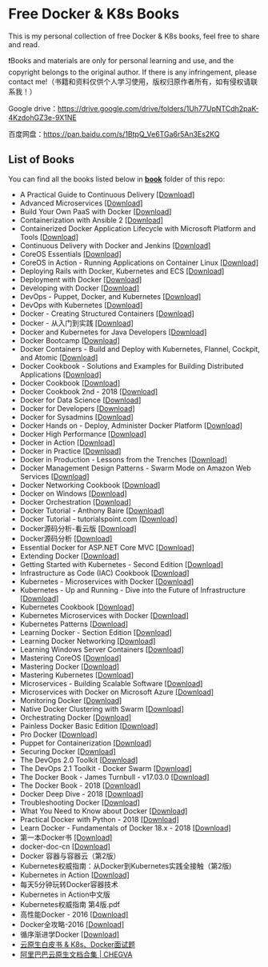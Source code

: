 # Free Docker & K8s Books

This is my personal collection of free Docker & K8s books, feel free to share and read.

❗Books and materials are only for personal learning and use, and the copyright belongs to the original author. If there is any infringement, please contact me!（书籍和资料仅供个人学习使用，版权归原作者所有，如有侵权请联系我！）

Google drive：https://drive.google.com/drive/folders/1Uh77UpNTCdh2paK-4KzdohGZ3e-9X1NE

百度网盘：https://pan.baidu.com/s/1BtpQ_Ve6TGa6r5An3Es2KQ

## List of Books

You can find all the books listed below in [**book**](/book) folder of this repo:

* A Practical Guide to Continuous Delivery [[Download]](/book/A%20Practical%20Guide%20to%20Continuous%20Delivery.epub)
* Advanced Microservices [[Download]](/book/Advanced%20Microservices.pdf)
* Build Your Own PaaS with Docker [[Download]](/book/Build%20Your%20Own%20PaaS%20with%20Docker.pdf)
* Containerization with Ansible 2 [[Download]](/book/Containerization%20with%20Ansible%202.epub)
* Containerized Docker Application Lifecycle with Microsoft Platform and Tools [[Download]](/book/Containerized%20Docker%20Application%20Lifecycle%20with%20Microsoft%20Platform%20and%20Tools.pdf)
* Continuous Delivery with Docker and Jenkins [[Download]](/book/Continuous%20Delivery%20with%20Docker%20and%20Jenkins.epub)
* CoreOS Essentials [[Download]](/book/CoreOS%20Essentials.pdf)
* CoreOS in Action - Running Applications on Container Linux [[Download]](/book/CoreOS%20in%20Action%20-%20Running%20Applications%20on%20Container%20Linux.pdf)
* Deploying Rails with Docker, Kubernetes and ECS [[Download]](/book/Deploying%20Rails%20with%20Docker%2C%20Kubernetes%20and%20ECS.pdf)
* Deployment with Docker [[Download]](/book/Deployment%20with%20Docker.epub)
* Developing with Docker [[Download]](/book/Developing%20with%20Docker.pdf)
* DevOps - Puppet, Docker, and Kubernetes [[Download]](/book/DevOps%20-%20Puppet%2C%20Docker%2C%20and%20Kubernetes.pdf)
* DevOps with Kubernetes [[Download]](/book/DevOps%20with%20Kubernetes.azw3)
* Docker - Creating Structured Containers [[Download]](/book/Docker%20-%20Creating%20Structured%20Containers.pdf)
* Docker - 从入门到实践 [[Download]](/book/Docker%20-%20%E4%BB%8E%E5%85%A5%E9%97%A8%E5%88%B0%E5%AE%9E%E8%B7%B5.pdf)
* Docker and Kubernetes for Java Developers [[Download]](/book/Docker%20and%20Kubernetes%20for%20Java%20Developers.epub)
* Docker Bootcamp [[Download]](/book/Docker%20Bootcamp.pdf)
* Docker Containers - Build and Deploy with Kubernetes, Flannel, Cockpit, and Atomic [[Download]](/book/Docker%20Containers%20-%20Build%20and%20Deploy%20with%20Kubernetes%2C%20Flannel%2C%20Cockpit%2C%20and%20Atomic.pdf)
* Docker Cookbook - Solutions and Examples for Building Distributed Applications [[Download]](/book/Docker%20Cookbook%20-%20Solutions%20and%20Examples%20for%20Building%20Distributed%20Applications.pdf)
* Docker Cookbook [[Download]](/book/Docker%20Cookbook.pdf)
* Docker Cookbook 2nd - 2018 [[Download]](/book/Docker%20Cookbook%202nd%20-%202018.pdf)
* Docker for Data Science [[Download]](/book/Docker%20for%20Data%20Science.pdf)
* Docker for Developers [[Download]](/book/Docker%20for%20Developers.pdf)
* Docker for Sysadmins [[Download]](/book/Docker%20for%20Sysadmins.pdf)
* Docker Hands on - Deploy, Administer Docker Platform [[Download]](/book/Docker%20Hands%20on%20-%20Deploy%2C%20Administer%20Docker%20Platform.epub)
* Docker High Performance [[Download]](/book/Docker%20High%20Performance.pdf)
* Docker in Action [[Download]](/book/Docker%20in%20Action.pdf)
* Docker in Practice [[Download]](/book/Docker%20in%20Practice.pdf)
* Docker in Production - Lessons from the Trenches [[Download]](/book/Docker%20in%20Production%20-%20Lessons%20from%20the%20Trenches.pdf)
* Docker Management Design Patterns - Swarm Mode on Amazon Web Services [[Download]](/book/Docker%20Management%20Design%20Patterns%20-%20Swarm%20Mode%20on%20Amazon%20Web%20Services.pdf)
* Docker Networking Cookbook [[Download]](/book/Docker%20Networking%20Cookbook.pdf)
* Docker on Windows [[Download]](/book/Docker%20on%20Windows.pdf)
* Docker Orchestration [[Download]](/book/Docker%20Orchestration.pdf)
* Docker Tutorial - Anthony Baire [[Download]](/book/Docker%20Tutorial%20-%20Anthony%20Baire.pdf)
* Docker Tutorial - tutorialspoint.com [[Download]](/book/Docker%20Tutorial%20-%20tutorialspoint.com.pdf)
* Docker源码分析-看云版 [[Download]](/book/Docker%E6%BA%90%E7%A0%81%E5%88%86%E6%9E%90-%E7%9C%8B%E4%BA%91%E7%89%88.pdf)
* Docker源码分析 [[Download]](/book/Docker%E6%BA%90%E7%A0%81%E5%88%86%E6%9E%90.pdf)
* Essential Docker for ASP.NET Core MVC [[Download]](/book/Essential%20Docker%20for%20ASP.NET%20Core%20MVC.pdf)
* Extending Docker [[Download]](/book/Extending%20Docker.pdf)
* Getting Started with Kubernetes - Second Edition [[Download]](/book/Getting%20Started%20with%20Kubernetes%20-%20Second%20Edition.pdf)
* Infrastructure as Code (IAC) Cookbook [[Download]](/book/Infrastructure%20as%20Code%20%28IAC%29%20Cookbook.pdf)
* Kubernetes - Microservices with Docker [[Download]](/book/Kubernetes%20-%20Microservices%20with%20Docker.pdf)
* Kubernetes - Up and Running - Dive into the Future of Infrastructure [[Download]](/book/Kubernetes%20-%20Up%20and%20Running%20-%20Dive%20into%20the%20Future%20of%20Infrastructure.epub)
* Kubernetes Cookbook [[Download]](/book/Kubernetes%20Cookbook.azw3)
* Kubernetes Microservices with Docker [[Download]](/book/Kubernetes%20Microservices%20with%20Docker.pdf)
* Kubernetes Patterns [[Download]](/book/Kubernetes%20Patterns.pdf)
* Learning Docker - Section Edition [[Download]](/book/Learning%20Docker%20-%20Section%20Edition.pdf)
* Learning Docker Networking [[Download]](/book/Learning%20Docker%20Networking.epub)
* Learning Windows Server Containers [[Download]](/book/Learning%20Windows%20Server%20Containers.pdf)
* Mastering CoreOS [[Download]](/book/Mastering%20CoreOS.pdf)
* Mastering Docker [[Download]](/book/Mastering%20Docker.pdf)
* Mastering Kubernetes [[Download]](/book/Mastering%20Kubernetes.pdf)
* Microservices - Building Scalable Software [[Download]](/book/Microservices%20-%20Building%20Scalable%20Software.pdf)
* Microservices with Docker on Microsoft Azure [[Download]](/book/Microservices%20with%20Docker%20on%20Microsoft%20Azure.epub)
* Monitoring Docker [[Download]](/book/Monitoring%20Docker.pdf)
* Native Docker Clustering with Swarm [[Download]](/book/Native%20Docker%20Clustering%20with%20Swarm.pdf)
* Orchestrating Docker [[Download]](/book/Orchestrating%20Docker.pdf)
* Painless Docker Basic Edition [[Download]](/book/Painless%20Docker%20Basic%20Edition.epub)
* Pro Docker [[Download]](/book/Pro%20Docker.pdf)
* Puppet for Containerization [[Download]](/book/Puppet%20for%20Containerization.pdf)
* Securing Docker [[Download]](/book/Securing%20Docker.pdf)
* The DevOps 2.0 Toolkit [[Download]](/book/The%20DevOps%202.0%20Toolkit.pdf)
* The DevOps 2.1 Toolkit - Docker Swarm [[Download]](/book/The%20DevOps%202.1%20Toolkit%20-%20Docker%20Swarm.pdf)
* The Docker Book - James Turnbull - v17.03.0 [[Download]](/book/The%20Docker%20Book%20-%20James%20Turnbull%20-%20v17.03.0.pdf)
* The Docker Book - 2018 [[Download]](/book/The%20Docker%20Book%20-%202018.pdf)
* Docker Deep Dive - 2018 [[Download]](/book/Docker%20Deep%20Dive%20-%202018.pdf)
* Troubleshooting Docker [[Download]](/book/Troubleshooting%20Docker.epub)
* What You Need to Know about Docker [[Download]](/book/What%20You%20Need%20to%20Know%20about%20Docker.pdf)
* Practical Docker with Python - 2018 [[Download]](/book/Practical%20Docker%20with%20Python%20-%202018.pdf)
* Learn Docker - Fundamentals of Docker 18.x - 2018 [[Download]](/book/Learn%20Docker%20-%20Fundamentals%20of%20Docker%2018.x%20%20-%202018.pdf)
* 第一本Docker书 [[Download]](/book/%E7%AC%AC%E4%B8%80%E6%9C%ACDocker%E4%B9%A6.pdf)
* docker-doc-cn [[Download]](/book/docker-doc-cn.pdf)
* Docker 容器与容器云（第2版）
* Kubernetes权威指南：从Docker到Kubernetes实践全接触（第2版) 
* Kubernetes in Action [[Download]](/book/Kubernetes%20in%20Action.pdf)
* 每天5分钟玩转Docker容器技术 
* Kubernetes in Action中文版
* Kubernetes权威指南 第4版.pdf
* 高性能Docker - 2016 [[Download]](/book/高性能Docker%20-%202016.pdf)
* Docker全攻略-2016 [[Download]](/book/Docker全攻略-2016.pdf)
* 循序渐进学Docker [[Download]](/book/循序渐进学Docker.pdf)
* [云原生白皮书 & K8s、Docker面试题](https://chegva.com/4746.html)
* [阿里巴巴云原生文档合集 | CHEGVA](https://chegva.com/5082.html)
